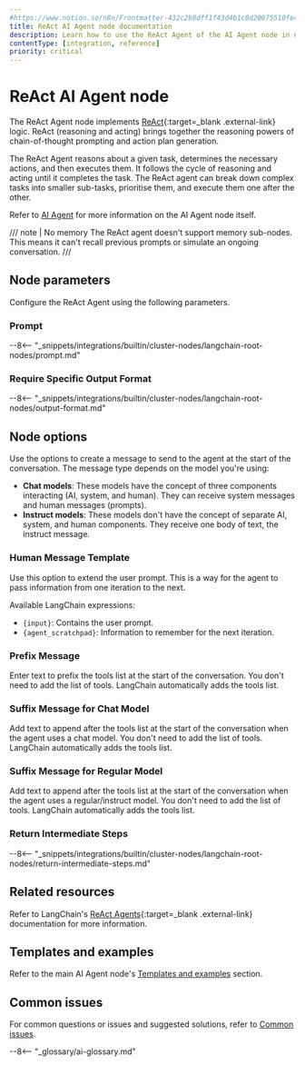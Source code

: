 ```yaml
---
#https://www.notion.so/n8n/Frontmatter-432c2b8dff1f43d4b1c8d20075510fe4
title: ReAct AI Agent node documentation
description: Learn how to use the ReAct Agent of the AI Agent node in n8n. Follow technical documentation to integrate the ReAct Agent into your workflows.
contentType: [integration, reference]
priority: critical
---
```


# ReAct AI Agent node

The ReAct Agent node implements [ReAct](https://react-lm.github.io/){:target=_blank .external-link} logic. ReAct (reasoning and acting) brings together the reasoning powers of chain-of-thought prompting and action plan generation.

The ReAct Agent reasons about a given task, determines the necessary actions, and then executes them. It follows the cycle of reasoning and acting until it completes the task. The ReAct agent can break down complex tasks into smaller sub-tasks, prioritise them, and execute them one after the other.

Refer to [AI Agent](/integrations/builtin/cluster-nodes/root-nodes/n8n-nodes-langchain.agent/index/) for more information on the AI Agent node itself.

/// note | No memory
The ReAct agent doesn't support memory sub-nodes. This means it can't recall previous prompts or simulate an ongoing conversation.
///

## Node parameters

Configure the ReAct Agent using the following parameters.

### Prompt

--8<-- "_snippets/integrations/builtin/cluster-nodes/langchain-root-nodes/prompt.md"

### Require Specific Output Format

--8<-- "_snippets/integrations/builtin/cluster-nodes/langchain-root-nodes/output-format.md"

## Node options

Use the options to create a message to send to the agent at the start of the conversation. The message type depends on the model you're using:

* **Chat models**: These models have the concept of three components interacting (AI, system, and human). They can receive system messages and human messages (prompts).
* **Instruct models**: These models don't have the concept of separate AI, system, and human components. They receive one body of text, the instruct message.

### Human Message Template

Use this option to extend the user prompt. This is a way for the agent to pass information from one iteration to the next.

Available LangChain expressions:

* `{input}`: Contains the user prompt.
* `{agent_scratchpad}`: Information to remember for the next iteration.

### Prefix Message

Enter text to prefix the tools list at the start of the conversation. You don't need to add the list of tools. LangChain automatically adds the tools list.

### Suffix Message for Chat Model

Add text to append after the tools list at the start of the conversation when the agent uses a chat model. You don't need to add the list of tools. LangChain automatically adds the tools list.

### Suffix Message for Regular Model

Add text to append after the tools list at the start of the conversation when the agent uses a regular/instruct model. You don't need to add the list of tools. LangChain automatically adds the tools list.

### Return Intermediate Steps

--8<-- "_snippets/integrations/builtin/cluster-nodes/langchain-root-nodes/return-intermediate-steps.md"

## Related resources

Refer to LangChain's [ReAct Agents](https://js.langchain.com/docs/concepts/agents/){:target=_blank .external-link} documentation for more information.

## Templates and examples

Refer to the main AI Agent node's [Templates and examples](/integrations/builtin/cluster-nodes/root-nodes/n8n-nodes-langchain.agent/index/#templates-and-examples) section.

## Common issues

For common questions or issues and suggested solutions, refer to [Common issues](/integrations/builtin/cluster-nodes/root-nodes/n8n-nodes-langchain.agent/common-issues/).

--8<-- "_glossary/ai-glossary.md"
